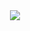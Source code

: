 <div align=center>
<img src="https://i.ibb.co/gFYgF3R/tumblr-6846da4340464649d49b2dc24b615c4e-b4969f6e-540.webp">
